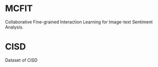 # MCFIT
 Collaborative Fine-grained Interaction Learning for Image-text Sentiment Analysis.

# CISD
Dataset of CISD
